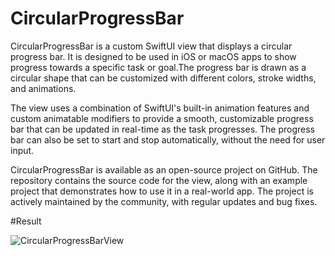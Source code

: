 # CircularProgressBar
CircularProgressBar is a custom SwiftUI view that displays a circular progress bar. It is designed to be used in iOS or macOS apps to show progress towards a specific task or goal.The progress bar is drawn as a circular shape that can be customized with different colors, stroke widths, and animations.

The view uses a combination of SwiftUI's built-in animation features and custom animatable modifiers to provide a smooth, customizable progress bar that can be updated in real-time as the task progresses. The progress bar can also be set to start and stop automatically, without the need for user input.

CircularProgressBar is available as an open-source project on GitHub. The repository contains the source code for the view, along with an example project that demonstrates how to use it in a real-world app. The project is actively maintained by the community, with regular updates and bug fixes.


#Result

![CircularProgressBarView](https://user-images.githubusercontent.com/75169782/231679448-3712444e-2d4a-4b63-a274-1b3b85663f52.gif)
